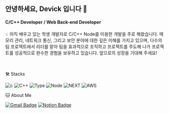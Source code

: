 ## 안녕하세요, Devick 입니다 👋

#### C/C++ Developer / Web Back-end Developer

<aside>
💡 아직 배우고 있는 학생 개발자로 C/C++ Node를 이용한 개발을 주로 해왔습니다. 메모리 관리, 네트워크 통신, 그리고 보안 분야에 대한 깊은 이해를 가지고 있으며, 다수의 팀 프로젝트에서 리더를 맡아 팀을 효과적으로 조직하고 프로젝트를 주도해 나가 프로젝트를 성공적으로 완수한 경험을 보유하고 있습니다. 앞으로의 성장을 기대해 주세요!
</aside>

<br/>
<br/>

🛠️ Stacks

![c](https://img.shields.io/badge/C-00599C?style=for-the-badge&logo=c&logoColor=white) ![C++](https://img.shields.io/badge/C%2B%2B-00599C?style=for-the-badge&logo=c%2B%2B&logoColor=white) ![Type](https://img.shields.io/badge/TypeScript-007ACC?style=for-the-badge&logo=typescript&logoColor=white) ![Node](https://img.shields.io/badge/Node.js-43853D?style=for-the-badge&logo=node.js&logoColor=white) ![NEXT](https://img.shields.io/badge/Next.js-000?logo=nextdotjs&logoColor=fff&style=for-the-badge) ![AWS](https://img.shields.io/badge/Amazon_AWS-232F3E?style=for-the-badge&logo=amazon-aws&logoColor=white)

🐱 About Me

[![Gmail Badge](https://img.shields.io/badge/Gmail-d14836?style=flat-square&logo=Gmail&logoColor=white&link=mailto:devick99@gmail.com)](devick99@gmail.com)
[![Notion Badge](https://img.shields.io/badge/Notion-000000?style=flat-square&logo=Notion&logoColor=white&link=https://devick.notion.site/Portfolio-c545f67d94b444b09918b55139c272ce?pvs=4)](https://devick.notion.site/Portfolio-c545f67d94b444b09918b55139c272ce?pvs=4)

